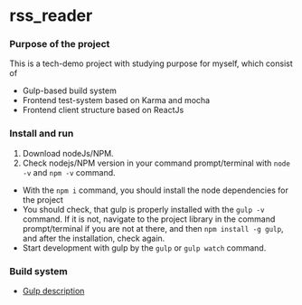 # rss_reader

### Purpose of the project
This is a tech-demo project with studying purpose for myself, which consist of
* Gulp-based build system
* Frontend test-system based on Karma and mocha
* Frontend client structure based on ReactJs

### Install and run

1. Download nodeJs/NPM.
2. Check nodejs/NPM version in your command prompt/terminal with `node -v` and `npm -v` command.
* With the `npm i` command, you should install the node dependencies for the project
* You should check, that gulp is properly installed with the `gulp -v` command. If it is not, navigate to the project library in the command prompt/terminal if you are not at there, and then `npm install -g gulp`, and after the installation, check again.
* Start development with gulp by the `gulp` or `gulp watch` command.

### Build system

* [Gulp description](gulp_description.md)
